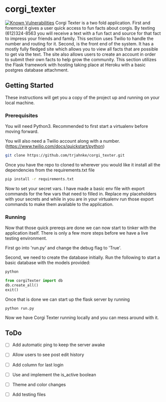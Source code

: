 # corgi_texter
[![Known Vulnerabilities](https://snyk.io//test/github/trjahnke/corgi_texter/badge.svg?targetFile=requirements.txt)](https://snyk.io//test/github/trjahnke/corgi_texter?targetFile=requirements.txt)
Corgi Texter is a two fold application. First and foremost it gives a user quick access to fun facts about corgis. By texting (612)324-8563 you will receive a text with a fun fact and source for that fact to impress your friends and family. This section uses Twilio to handle the number and routing for it. Second, is the front end of the system. It has a mostly fully fledged site which allows you to view all facts that are possible to get via the text. The site also allows users to create an account in order to submit their own facts to help grow the community. This section utilizes the Flask framework with hosting taking place at Heroku with a basic postgres database attachment.

## Getting Started
These instructions will get you a copy of the project up and running on your local machine.

### Prerequisites
You will need Python3. Recommended to first start a virtualenv before moving forward.

You will also need a Twilio account along with a number. (https://www.twilio.com/docs/quickstart/python)

```sh
git clone https://github.com/trjahnke/corgi_texter.git
```

Once you have the repo to cloned to wherever you would like it install all the dependencies from the requirements.txt file
```sh
pip install -r requirements.txt
```

Now to set your secret vars. I have made a basic env file with export commands for the few vars that need to filled in. Replace my placeholders with your secrets and while in you are in your virtualenv run those export commands to make them available to the application. 


### Running
Now that those quick prereqs are done we can now start to tinker with the application itself. There is only a few more steps before we have a live testing environment.

First go into 'run.py' and change the debug flag to 'True'. 

Second, we need to create the database initially. 
Run the following to start a basic database with the models provided:
```python
python

from corgiTexter import db
db.create_all()
exit()
```

Once that is done we can start up the flask server by running 
```
python run.py
```

Now we have Corgi Texter running locally and you can mess around with it.



## ToDo
- [ ] Add automatic ping to keep the server awake
- [ ] Allow users to see post edit history
- [ ] Add column for last login
- [ ] Use and implement the is_active boolean
- [ ] Theme and color changes
- [ ] Add testing files

